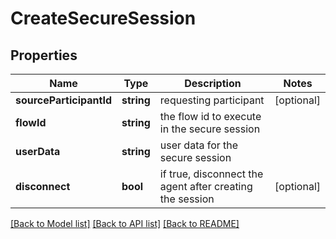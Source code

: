 # CreateSecureSession

## Properties
Name | Type | Description | Notes
------------ | ------------- | ------------- | -------------
**sourceParticipantId** | **string** | requesting participant | [optional] 
**flowId** | **string** | the flow id to execute in the secure session | 
**userData** | **string** | user data for the secure session | 
**disconnect** | **bool** | if true, disconnect the agent after creating the session | [optional] 

[[Back to Model list]](../README.md#documentation-for-models) [[Back to API list]](../README.md#documentation-for-api-endpoints) [[Back to README]](../README.md)


